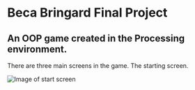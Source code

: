 # Beca Bringard Final Project

## An OOP game created in the Processing environment.

There are three main screens in the game. The starting screen.

![Image of start screen]()
